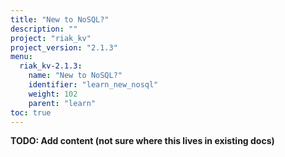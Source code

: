 ```yaml
---
title: "New to NoSQL?"
description: ""
project: "riak_kv"
project_version: "2.1.3"
menu:
  riak_kv-2.1.3:
    name: "New to NoSQL?"
    identifier: "learn_new_nosql"
    weight: 102
    parent: "learn"
toc: true
---
```


**TODO: Add content (not sure where this lives in existing docs)**
